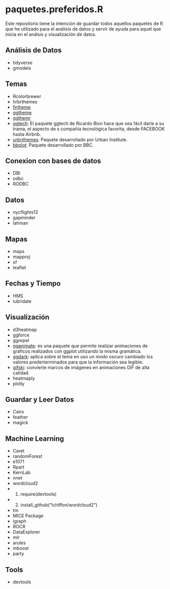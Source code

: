 # paquetes.preferidos.R
Este repositorio tiene la intención de guardar todos aquellos paquetes de R que he utilizado para el análisis de datos y servir de ayuda para aquel que inicia en el análsis y visualización de datos.

## Análisis de Datos
* tidyverse
* gmodels

## Temas
* Rcolorbrewer
* hrbrthemes
* [firtheme](https://github.com/vankesteren/firatheme)
* [ggtheme](https://jrnold.github.io/ggthemes/)
* [ggthemr](https://github.com/cttobin/ggthemr)
* [ggtech](https://github.com/ricardo-bion/ggtech): El paquete ggtech de Ricardo Bion hace que sea fácil darle a su trama, el aspecto de s compañia tecnológica favorita, desde FACEBOOK hasta Airbnb.
* [urbnthemes](https://urbaninstitute.github.io/urbnthemes/index.html): Paquete desarrollado por Urban Institute.
* [bbplot](https://github.com/bbc/bbplot/): Paquete desarrollado por BBC.

## Conexion con bases de datos
* DBI
* odbc
* RODBC

## Datos
* nycflights13
* gapminder
* lahman

## Mapas
* maps
* mapproj
* sf
* leaflet

## Fechas y Tiempo
* HMS
* lubridate

## Visualización
* d3heatmap
* ggforce
* ggrepel
* [gganimate](https://gganimate.com/index.html): es una paquete que permite realizar animaciones de gráficos realizados con ggplot utilizando la misma gramática.
* [ggdark](https://github.com/nsgrantham/ggdark): aplica sobre el tema en uso un modo oscuro cambiado los valores prederterminados para que la información sea legible.
* [gifski](https://github.com/r-rust/gifski): convierte marcos de imágenes en animaciones GIF de alta calidad.
* heatmaply
* plotly

## Guardar y Leer Datos
* Cairo
* feather
* magick

## Machine Learning
* Caret
* randomForest
* e1071
* Rpart
* KernLab
* nnet
* wordcloud2
*	1. require(devtools)
*	2. install_github(“lchiffon/wordcloud2”)	
* tm
* MICE Package
* igraph
* ROCR
* DataExplorer
* mlr
* arules
* mboost
* party

## Tools
* devtools


